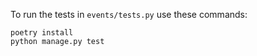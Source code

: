 To run the tests in `events/tests.py` use these commands:

    poetry install
    python manage.py test
